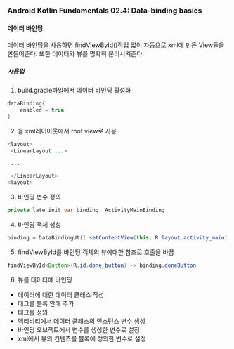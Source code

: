 ### Android Kotlin Fundamentals 02.4: Data-binding basics
#### 데이터 바인딩
데이터 바인딩을 사용하면 findViewById()작업 없이 자동으로 xml에 만든 View들을 만들어준다. 또한 데이터와 뷰를 명확히 분리시켜준다.
##### 사용법
1. build.gradle파일에서 데이터 바인딩 활성화
```java
dataBinding{
	enabled = true
}
```
2. <layout>을 xml레이아웃에서 root view로 사용
```java
<layout>
 <LinearLayout ...>

 ...

 </LinearLayout>
<layout>
```
3. 바인딩 변수 정의
```java
private late init var binding: ActivityMainBinding
```
4. 바인딩 객체 생성
```java
binding = DataBindingUtil.setContentView(this, R.layout.activity_main)
```
5. findViewById를 바인딩 객체의 뷰에대한 참조로 호출을 바꿈
```java
findViewById<Button>(R.id.done_button) -> binding.doneButton
```
6. 뷰를 데이터에 바인딩
- 데이터에 대한 데이터 클래스 작성
- <data> 태그를 <layout> 블록 안에 추가
- <variable> 태그를 정의
- 액티비티에서 데이터 클래스의 인스턴스 변수 생성
- 바인딩 오브젝트에서 변수를 생성한 변수로 설정
- xml에서 뷰의 컨텐츠를 <data> 블록에 정의한 변수로 설정
